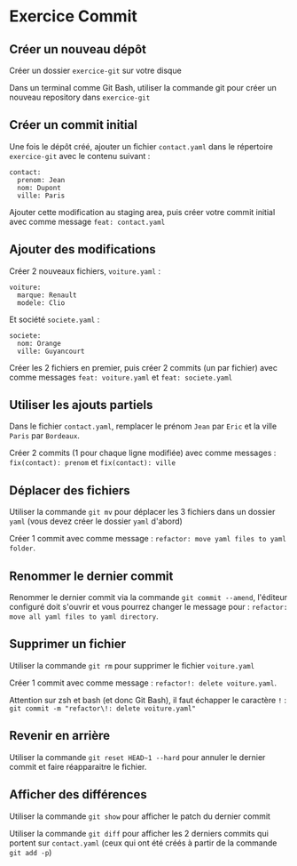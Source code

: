 # Exercice Commit

## Créer un nouveau dépôt

Créer un dossier `exercice-git` sur votre disque

Dans un terminal comme Git Bash, utiliser la commande git pour créer un nouveau repository dans `exercice-git`

## Créer un commit initial

Une fois le dépôt créé, ajouter un fichier `contact.yaml` dans le répertoire `exercice-git` avec le contenu suivant :

```
contact:
  prenom: Jean
  nom: Dupont
  ville: Paris
```

Ajouter cette modification au staging area, puis créer votre commit initial avec comme message `feat: contact.yaml`

## Ajouter des modifications

Créer 2 nouveaux fichiers, `voiture.yaml` :

```
voiture:
  marque: Renault
  modele: Clio
```

Et société `societe.yaml` :

```
societe:
  nom: Orange
  ville: Guyancourt
```

Créer les 2 fichiers en premier, puis créer 2 commits (un par fichier) avec comme messages `feat: voiture.yaml` et `feat: societe.yaml` 

## Utiliser les ajouts partiels

Dans le fichier `contact.yaml`, remplacer le prénom `Jean` par `Eric` et la ville `Paris` par `Bordeaux`.

Créer 2 commits (1 pour chaque ligne modifiée) avec comme messages : `fix(contact): prenom` et `fix(contact): ville`

## Déplacer des fichiers

Utiliser la commande `git mv` pour déplacer les 3 fichiers dans un dossier `yaml` (vous devez créer le dossier `yaml` d'abord)

Créer 1 commit avec comme message : `refactor: move yaml files to yaml folder`.

## Renommer le dernier commit

Renommer le dernier commit via la commande `git commit --amend`, l'éditeur configuré doit s'ouvrir et vous pourrez changer le message pour : `refactor: move all yaml files to yaml directory`.

## Supprimer un fichier

Utiliser la commande `git rm` pour supprimer le fichier `voiture.yaml`

Créer 1 commit avec comme message : `refactor!: delete voiture.yaml`.

Attention sur zsh et bash (et donc Git Bash), il faut échapper le caractère `!` : `git commit -m "refactor\!: delete voiture.yaml"`

## Revenir en arrière

Utiliser la commande `git reset HEAD~1 --hard` pour annuler le dernier commit et faire réapparaitre le fichier.

## Afficher des différences

Utiliser la commande `git show` pour afficher le patch du dernier commit

Utiliser la commande `git diff` pour afficher les 2 derniers commits qui portent sur `contact.yaml` (ceux qui ont été créés à partir de la commande `git add -p`)
